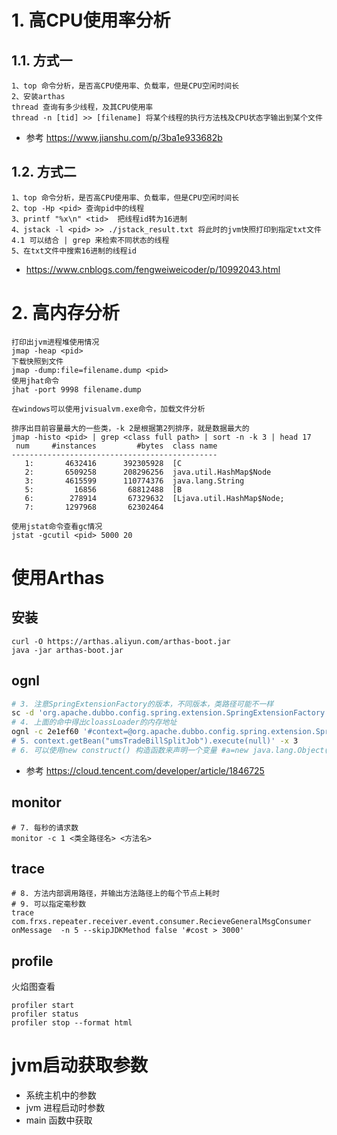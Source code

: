 # 1. 高CPU使用率分析

## 1.1. 方式一

```
1、top 命令分析，是否高CPU使用率、负载率，但是CPU空闲时间长
2、安装arthas
thread 查询有多少线程，及其CPU使用率
thread -n [tid] >> [filename] 将某个线程的执行方法栈及CPU状态字输出到某个文件
```

- 参考 https://www.jianshu.com/p/3ba1e933682b

## 1.2. 方式二

```
1、top 命令分析，是否高CPU使用率、负载率，但是CPU空闲时间长
2、top -Hp <pid> 查询pid中的线程
3、printf "%x\n" <tid>  把线程id转为16进制
4、jstack -l <pid> >> ./jstack_result.txt 将此时的jvm快照打印到指定txt文件
4.1 可以结合 | grep 来检索不同状态的线程
5、在txt文件中搜索16进制的线程id
```

- https://www.cnblogs.com/fengweiweicoder/p/10992043.html

# 2. 高内存分析

```shell
打印出jvm进程堆使用情况
jmap -heap <pid>
下载快照到文件
jmap -dump:file=filename.dump <pid>
使用jhat命令
jhat -port 9998 filename.dump

在windows可以使用jvisualvm.exe命令，加载文件分析  

排序出目前容量最大的一些类，-k 2是根据第2列排序，就是数据最大的
jmap -histo <pid> | grep <class full path> | sort -n -k 3 | head 17
 num     #instances         #bytes  class name 
----------------------------------------------
   1:       4632416      392305928  [C
   2:       6509258      208296256  java.util.HashMap$Node
   3:       4615599      110774376  java.lang.String
   5:         16856       68812488  [B
   6:        278914       67329632  [Ljava.util.HashMap$Node;
   7:       1297968       62302464  

使用jstat命令查看gc情况
jstat -gcutil <pid> 5000 20
```

# 使用Arthas

## 安装

```shell script
curl -O https://arthas.aliyun.com/arthas-boot.jar
java -jar arthas-boot.jar
```

## ognl

```bash
# 3. 注意SpringExtensionFactory的版本，不同版本，类路径可能不一样
sc -d 'org.apache.dubbo.config.spring.extension.SpringExtensionFactory'
# 4. 上面的命中得出cloassLoader的内存地址
ognl -c 2e1ef60 '#context=@org.apache.dubbo.config.spring.extension.SpringExtensionFactory@getContexts().iterator.next, 
# 5. context.getBean("umsTradeBillSplitJob").execute(null)' -x 3
# 6. 可以使用new construct() 构造函数来声明一个变量 #a=new java.lang.Object(1)，注意使用要带上#号
```

- 参考 https://cloud.tencent.com/developer/article/1846725

## monitor

```shell script
# 7. 每秒的请求数
monitor -c 1 <类全路径名> <方法名>
```

## trace

```shell script
# 8. 方法内部调用路径，并输出方法路径上的每个节点上耗时
# 9. 可以指定毫秒数
trace com.frxs.repeater.receiver.event.consumer.RecieveGeneralMsgConsumer onMessage  -n 5 --skipJDKMethod false '#cost > 3000'
```

## profile

火焰图查看

```shell script
profiler start
profiler status
profiler stop --format html
```

# jvm启动获取参数

- 系统主机中的参数
- jvm 进程启动时参数
- main 函数中获取